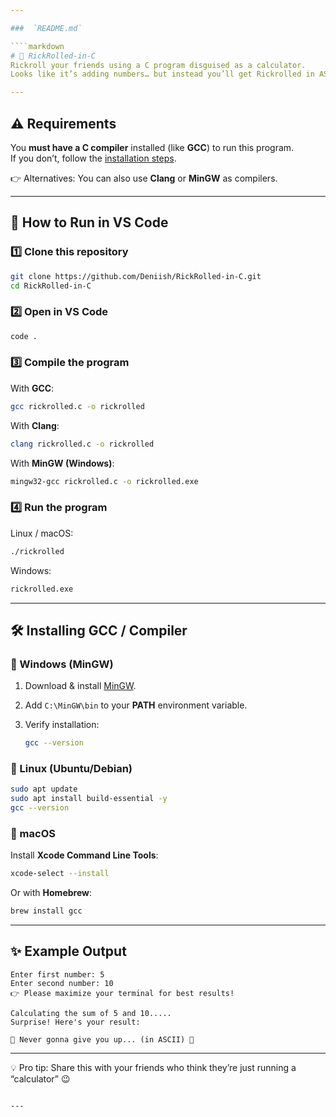 ```yaml
---

###  `README.md`

````markdown
# 🎵 RickRolled-in-C
Rickroll your friends using a C program disguised as a calculator.  
Looks like it’s adding numbers… but instead you’ll get Rickrolled in ASCII art. 😅

---
```


## ⚠️ Requirements

You **must have a C compiler** installed (like **GCC**) to run this program.  
If you don’t, follow the [installation steps](#-installing-gcc--compiler).  

👉 Alternatives: You can also use **Clang** or **MinGW** as compilers.  

---

## 🚀 How to Run in VS Code

### 1️⃣ Clone this repository
```bash
git clone https://github.com/Deniish/RickRolled-in-C.git
cd RickRolled-in-C
````

### 2️⃣ Open in VS Code

```bash
code .
```

### 3️⃣ Compile the program

With **GCC**:

```bash
gcc rickrolled.c -o rickrolled
```

With **Clang**:

```bash
clang rickrolled.c -o rickrolled
```

With **MinGW (Windows)**:

```bash
mingw32-gcc rickrolled.c -o rickrolled.exe
```

### 4️⃣ Run the program

Linux / macOS:

```bash
./rickrolled
```

Windows:

```bash
rickrolled.exe
```

---

## 🛠 Installing GCC / Compiler

### 🔹 Windows (MinGW)

1. Download & install [MinGW](https://sourceforge.net/projects/mingw/).
2. Add `C:\MinGW\bin` to your **PATH** environment variable.
3. Verify installation:

   ```bash
   gcc --version
   ```

### 🔹 Linux (Ubuntu/Debian)

```bash
sudo apt update
sudo apt install build-essential -y
gcc --version
```

### 🔹 macOS

Install **Xcode Command Line Tools**:

```bash
xcode-select --install
```

Or with **Homebrew**:

```bash
brew install gcc
```

---

## ✨ Example Output

```
Enter first number: 5
Enter second number: 10
👉 Please maximize your terminal for best results!

Calculating the sum of 5 and 10.....
Surprise! Here's your result:

🎵 Never gonna give you up... (in ASCII) 🎵
```

---

💡 Pro tip: Share this with your friends who think they’re just running a “calculator” 😉

```

---

